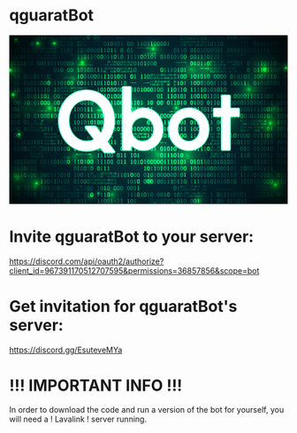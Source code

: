 # qguaratBot
![alt text](https://github.com/radoslavchobanov/qguaratBot/blob/master/Resources/qbot%20logo.jpg?raw=true)

# Invite qguaratBot to your server:
https://discord.com/api/oauth2/authorize?client_id=967391170512707595&permissions=36857856&scope=bot

# Get invitation for qguaratBot's server: 
https://discord.gg/EsuteveMYa

# !!! IMPORTANT INFO !!!
In order to download the code and run a version of the bot for yourself, you will need a ! Lavalink ! server running.
